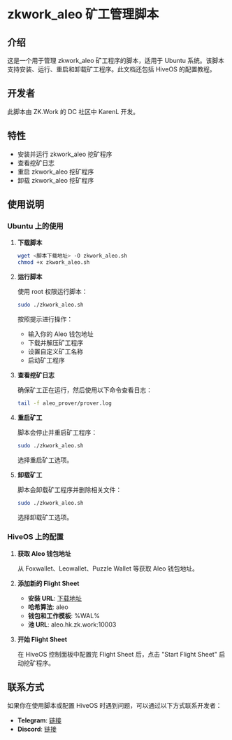 # zkwork_aleo 矿工管理脚本

## 介绍

这是一个用于管理 zkwork_aleo 矿工程序的脚本，适用于 Ubuntu 系统。该脚本支持安装、运行、重启和卸载矿工程序。此文档还包括 HiveOS 的配置教程。

## 开发者

此脚本由 ZK.Work 的 DC 社区中 KarenL 开发。

## 特性

- 安装并运行 zkwork_aleo 挖矿程序
- 查看挖矿日志
- 重启 zkwork_aleo 挖矿程序
- 卸载 zkwork_aleo 挖矿程序

## 使用说明

### Ubuntu 上的使用

1. **下载脚本**

    ```bash
    wget <脚本下载地址> -O zkwork_aleo.sh
    chmod +x zkwork_aleo.sh
    ```

2. **运行脚本**

    使用 root 权限运行脚本：

    ```bash
    sudo ./zkwork_aleo.sh
    ```

    按照提示进行操作：

    - 输入你的 Aleo 钱包地址
    - 下载并解压矿工程序
    - 设置自定义矿工名称
    - 启动矿工程序

3. **查看挖矿日志**

    确保矿工正在运行，然后使用以下命令查看日志：

    ```bash
    tail -f aleo_prover/prover.log
    ```

4. **重启矿工**

    脚本会停止并重启矿工程序：

    ```bash
    sudo ./zkwork_aleo.sh
    ```

    选择重启矿工选项。

5. **卸载矿工**

    脚本会卸载矿工程序并删除相关文件：

    ```bash
    sudo ./zkwork_aleo.sh
    ```

    选择卸载矿工选项。

### HiveOS 上的配置

1. **获取 Aleo 钱包地址**

    从 Foxwallet、Leowallet、Puzzle Wallet 等获取 Aleo 钱包地址。

2. **添加新的 Flight Sheet**

    - **安装 URL**: [下载地址](https://github.com/6block/zkwork_aleo_gpu_worker/releases/download/v0.1.1-hot/aleo_prover-v0.1.1_hot.tar.gz)
    - **哈希算法**: aleo
    - **钱包和工作模板**: %WAL%
    - **池 URL**: aleo.hk.zk.work:10003

3. **开始 Flight Sheet**

    在 HiveOS 控制面板中配置完 Flight Sheet 后，点击 "Start Flight Sheet" 启动挖矿程序。

## 联系方式

如果你在使用脚本或配置 HiveOS 时遇到问题，可以通过以下方式联系开发者：

- **Telegram**: [链接](https://t.me/niuwuriji)
- **Discord**: [链接](https://discord.gg/GbMV5EcNWF)

